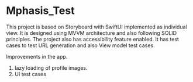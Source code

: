 # Mphasis_Test

This project is based on Storyboard with SwiftUI implemented as individual view.
It is designed using MVVM architecture and also following SOLID principles.
The project also has accessibility feature enabled.
It has test cases to test URL generation and also View model test cases.


Improvements in the app.

1) lazy loading of profile images.
2) UI test cases

